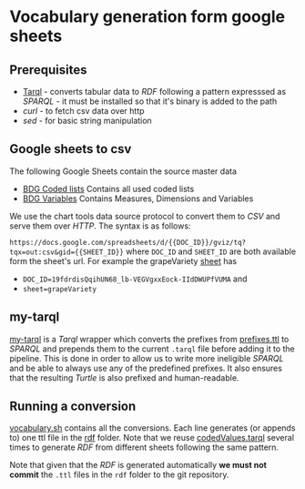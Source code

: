 # Vocabulary generation form google sheets 

## Prerequisites 

* [Tarql](http://tarql.github.io/) - converts tabular data to *RDF* following a pattern expresssed as *SPARQL* - it must be installed so that it's binary is added to the path 
* *curl* - to fetch csv data over http 
* *sed*  - for basic string manipulation 

## Google sheets to csv

The following Google Sheets contain the source master data 
* [BDG Coded lists](https://docs.google.com/spreadsheets/d/19fdrdisQqihUN68_lb-VEGVgxxEock-IIdDWUPfVUMA/edit#gid=0) Contains all used coded lists 
* [BDG Variables](https://docs.google.com/spreadsheets/d/1gu1RLLgaRHAYFp9LxYPVyYl2ad6Dlo-ZbqakyXJGeYo/edit#gid=0) Contains Measures, Dimensions and Variables 

We use the chart tools data source protocol to convert them to *CSV* and serve them over *HTTP*. 
The syntax is as follows:

`https://docs.google.com/spreadsheets/d/{{DOC_ID}}/gviz/tq?tqx=out:csv&gid={{SHEET_ID}}` where `DOC_ID` and `SHEET_ID` are both available form the sheet's url. For example the grapeVariety [sheet](https://docs.google.com/spreadsheets/d/19fdrdisQqihUN68_lb-VEGVgxxEock-IIdDWUPfVUMA/edit#gid=1834822338) has
 * `DOC_ID=19fdrdisQqihUN68_lb-VEGVgxxEock-IIdDWUPfVUMA` and 
 * `sheet=grapeVariety`

## my-tarql 

[my-tarql](../bin/my-tarql) is a *Tarql* wrapper which converts the prefixes from [prefixes.ttl](../../model/prefixes.ttl) to *SPARQL* and prepends them to the current `.tarql` file before adding it to the pipeline. This is done in order to allow us to write more ineligible *SPARQL* and be able to always use any of the predefined prefixes. It also ensures that the resulting *Turtle* is also prefixed and human-readable. 

## Running a conversion 

[vocabulary.sh](vocabulary.sh) contains all the conversions. Each line generates (or appends to) one ttl file in the [rdf](./rdf) folder. Note that we reuse [codedValues.tarql](codedValues.tarql) several times to generate *RDF* from different sheets following the same pattern. 


Note that given that the *RDF* is generated automatically **we must not commit** the `.ttl` files in the `rdf` folder to the git repository. 
